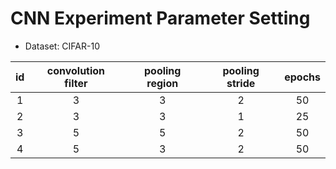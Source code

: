 # CNN Experiment Parameter Setting

* Dataset: CIFAR-10

| id  | convolution filter | pooling region | pooling stride |  epochs |
| :-: | :----------------: | :------------: | :------------: | :-----: |
|  1  |      3             |        3       |        2       |    50   |
|  2  |      3             |        3       |        1       |    25   |
|  3  |      5             |        5       |        2       |    50   |
|  4  |      5             |        3       |        2       |    50   |


